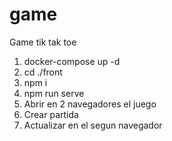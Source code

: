 # game
Game tik tak toe
1. docker-compose up -d
2. cd ./front
3. npm i
4. npm run serve
5. Abrir en 2 navegadores el juego
6. Crear partida
7. Actualizar en el segun navegador
